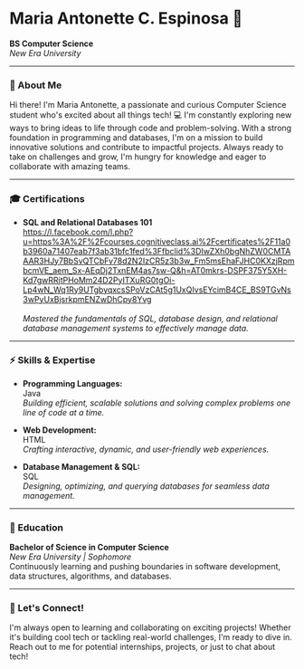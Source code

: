 # Maria Antonette C. Espinosa 🚀

**BS Computer Science**  
*New Era University*

---

### 🌟 About Me
Hi there! I'm Maria Antonette, a passionate and curious Computer Science student who's excited about all things tech! 💻 I'm constantly exploring new ways to bring ideas to life through code and problem-solving. With a strong foundation in programming and databases, I'm on a mission to build innovative solutions and contribute to impactful projects. Always ready to take on challenges and grow, I'm hungry for knowledge and eager to collaborate with amazing teams.

---

### 🎓 Certifications
- **SQL and Relational Databases 101** <br> https://l.facebook.com/l.php?u=https%3A%2F%2Fcourses.cognitiveclass.ai%2Fcertificates%2F11a0b3960a71407eab7f3ab31bfc1fed%3Ffbclid%3DIwZXh0bgNhZW0CMTAAAR3HJy7BbSvQTCbFv78d2N2IzCR5z3b3w_Fm5msEhaFJHC0KXzjRpmbcmVE_aem_Sx-AEqDj2TxnEM4as7sw-Q&h=AT0mkrs-DSPF375Y5XH-Kd7gwRRjtPHoMm24D2PyITXuRG0tgOi-Lp4wN_Wq1Ry9UTgbyqxcsSPoVzCAt5g1UxQIvsEYcimB4CE_BS9TGvNs3wPyUxBjsrkpmENZwDhCpy8Yvg </br>
<br>  *Mastered the fundamentals of SQL, database design, and relational database management systems to effectively manage data.*

---

### ⚡️ Skills & Expertise

- **Programming Languages:**  
  Java<br> 
  *Building efficient, scalable solutions and solving complex problems one line of code at a time.*

- **Web Development:**  
  HTML <br>
  *Crafting interactive, dynamic, and user-friendly web experiences.*

- **Database Management & SQL:**  
  SQL  
  *Designing, optimizing, and querying databases for seamless data management.*

---

### 🏫 Education
**Bachelor of Science in Computer Science**  
*New Era University | Sophomore*  
Continuously learning and pushing boundaries in software development, data structures, algorithms, and databases.

---

### 🚀 Let's Connect!
I'm always open to learning and collaborating on exciting projects! Whether it's building cool tech or tackling real-world challenges, I'm ready to dive in. Reach out to me for potential internships, projects, or just to chat about tech!
